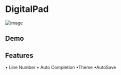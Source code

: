 # DigitalPad

![image](https://github.com/user-attachments/assets/75c929e1-715a-4a6c-a6ae-ea84d63d8b43)

## Demo


## Features

• Line Number
• Auto Completion 
•Theme
•AutoSave
